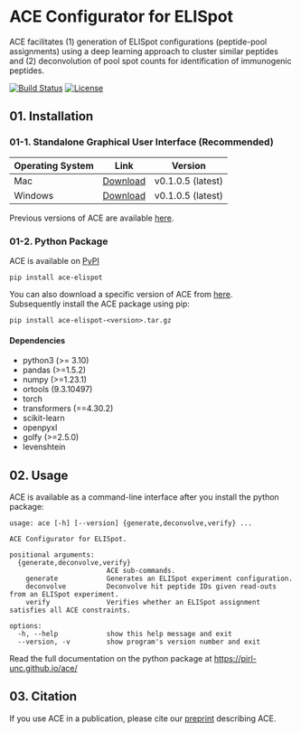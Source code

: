 # ACE Configurator for ELISpot

ACE facilitates (1) generation of ELISpot configurations (peptide-pool assignments) 
using a deep learning approach to cluster similar peptides and (2) deconvolution 
of pool spot counts for identification of immunogenic peptides.

[![Build Status](https://app.travis-ci.com/pirl-unc/ace.svg?branch=main)](https://app.travis-ci.com/pirl-unc/ace)
[![License](https://img.shields.io/badge/License-Apache_2.0-blue.svg)](https://opensource.org/licenses/Apache-2.0)

## 01. Installation

### 01-1. Standalone Graphical User Interface (Recommended)

| Operating System | Link | Version           |
|------------------| ---- |-------------------|
| Mac              | [Download](https://github.com/pirl-unc/ace/releases/download/v0.1.0.4/ace-0.1.0.4.tar.gz) | v0.1.0.5 (latest) | 
| Windows          | [Download](https://github.com/pirl-unc/ace/releases/download/v0.1.0.4/ace-0.1.0.4.tar.gz) | v0.1.0.5 (latest) |

Previous versions of ACE are available [here](https://github.com/pirl-unc/ace/releases).

### 01-2. Python Package 

ACE is available on [PyPI](https://pypi.org/project/ace-elispot/)

```
pip install ace-elispot
```

You can also download a specific version of ACE from [here](https://github.com/pirl-unc/ace/releases).<br/>
Subsequently install the ACE package using pip:

```
pip install ace-elispot-<version>.tar.gz
```

#### Dependencies

* python3 (>= 3.10)
* pandas (>=1.5.2)
* numpy (>=1.23.1)
* ortools (9.3.10497)
* torch
* transformers (==4.30.2)
* scikit-learn
* openpyxl
* golfy (>=2.5.0) 
* levenshtein

## 02. Usage

ACE is available as a command-line interface after you install the python package:

```
usage: ace [-h] [--version] {generate,deconvolve,verify} ...

ACE Configurator for ELISpot.

positional arguments:
  {generate,deconvolve,verify}
                        ACE sub-commands.
    generate            Generates an ELISpot experiment configuration.
    deconvolve          Deconvolve hit peptide IDs given read-outs from an ELISpot experiment.
    verify              Verifies whether an ELISpot assignment satisfies all ACE constraints.

options:
  -h, --help            show this help message and exit
  --version, -v         show program's version number and exit
```

Read the full documentation on the python package at https://pirl-unc.github.io/ace/

## 03. Citation

If you use ACE in a publication, please cite our 
[preprint](https://www.biorxiv.org/content/10.1101/2023.09.02.554864v1) describing ACE.
